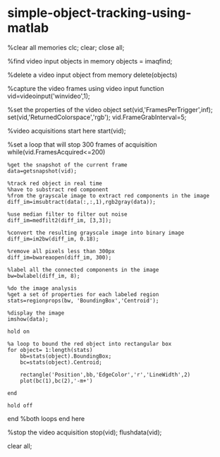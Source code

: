 # simple-object-tracking-using-matlab

%clear all memories
clc; clear;
close all; 

%find video input objects in memory
objects = imaqfind;

%delete a video input object from memory
delete(objects)

%capture the video frames using video input function
vid=videoinput('winvideo',1);

%set the properties of the video object
set(vid,'FramesPerTrigger',inf);
set(vid,'ReturnedColorspace','rgb');
vid.FrameGrabInterval=5;

%video acquisitions start here
start(vid);

%set a loop that will stop 300 frames of acquisition
while(vid.FramesAcquired<=200)
    
    %get the snapshot of the current frame
    data=getsnapshot(vid);
    
    %track red object in real time
    %have to substract red component
    %from the grayscale image to extract red components in the image
    diff_im=imsubtract(data(:,:,1),rgb2gray(data));
    
    %use median filter to filter out noise
    diff_im=medfilt2(diff_im, [3,3]);
    
    %convert the resulting grayscale image into binary image
    diff_im=im2bw(diff_im, 0.18);
    
    %remove all pixels less than 300px
    diff_im=bwareaopen(diff_im, 300);
    
    %label all the connected components in the image
    bw=bwlabel(diff_im, 8);
    
    %do the image analysis
    %get a set of properties for each labeled region
    stats=regionprops(bw, 'BoundingBox','Centroid');
    
    %display the image
    imshow(data);
    
    hold on
    
    %a loop to bound the red object into rectangular box
    for object= 1:length(stats)
        bb=stats(object).BoundingBox;
        bc=stats(object).Centroid;
        
        rectangle('Position',bb,'EdgeColor','r','LineWidth',2)
        plot(bc(1),bc(2),'-m+')
        
    end
    
    hold off
    
end
%both loops end here

%stop the video acquisition
stop(vid);
flushdata(vid);

clear all;
